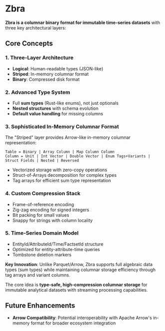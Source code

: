 # Zbra

**Zbra is a columnar binary format for immutable time-series datasets** with three key architectural layers:

## Core Concepts

### 1. **Three-Layer Architecture**
- **Logical**: Human-readable types (JSON-like)
- **Striped**: In-memory columnar format 
- **Binary**: Compressed disk format

### 2. **Advanced Type System**
- Full **sum types** (Rust-like enums), not just optionals
- **Nested structures** with schema evolution
- **Default value handling** for missing columns

### 3. **Sophisticated In-Memory Columnar Format**
The "Striped" layer provides Arrow-like in-memory columnar representation:
```
Table = Binary | Array Column | Map Column Column
Column = Unit | Int Vector | Double Vector | Enum Tags+Variants | Struct Fields | Nested | Reversed
```
- Vectorized storage with zero-copy operations
- Struct-of-Arrays decomposition for complex types
- Tag arrays for efficient sum type representation

### 4. **Custom Compression Stack**
- Frame-of-reference encoding
- Zig-zag encoding for signed integers  
- Bit packing for small values
- Snappy for strings with column locality

### 5. **Time-Series Domain Model**
- EntityId/AttributeId/Time/FactsetId structure
- Optimized for entity-attribute-time queries
- Tombstone deletion markers

**Key Innovation**: Unlike Parquet/Arrow, Zbra supports full algebraic data types (sum types) while maintaining columnar storage efficiency through tag arrays and variant columns.

The core idea is **type-safe, high-compression columnar storage** for immutable analytical datasets with streaming processing capabilities.

## Future Enhancements

- **Arrow Compatibility**: Potential interoperability with Apache Arrow's in-memory format for broader ecosystem integration